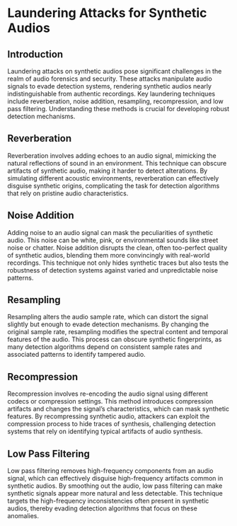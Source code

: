 # Laundering Attacks for Synthetic Audios

## Introduction

Laundering attacks on synthetic audios pose significant challenges in the realm of audio forensics and security. These attacks manipulate audio signals to evade detection systems, rendering synthetic audios nearly indistinguishable from authentic recordings. Key laundering techniques include reverberation, noise addition, resampling, recompression, and low pass filtering. Understanding these methods is crucial for developing robust detection mechanisms.

## Reverberation

Reverberation involves adding echoes to an audio signal, mimicking the natural reflections of sound in an environment. This technique can obscure artifacts of synthetic audio, making it harder to detect alterations. By simulating different acoustic environments, reverberation can effectively disguise synthetic origins, complicating the task for detection algorithms that rely on pristine audio characteristics.

## Noise Addition

Adding noise to an audio signal can mask the peculiarities of synthetic audio. This noise can be white, pink, or environmental sounds like street noise or chatter. Noise addition disrupts the clean, often too-perfect quality of synthetic audios, blending them more convincingly with real-world recordings. This technique not only hides synthetic traces but also tests the robustness of detection systems against varied and unpredictable noise patterns.

## Resampling

Resampling alters the audio sample rate, which can distort the signal slightly but enough to evade detection mechanisms. By changing the original sample rate, resampling modifies the spectral content and temporal features of the audio. This process can obscure synthetic fingerprints, as many detection algorithms depend on consistent sample rates and associated patterns to identify tampered audio.

## Recompression

Recompression involves re-encoding the audio signal using different codecs or compression settings. This method introduces compression artifacts and changes the signal’s characteristics, which can mask synthetic features. By recompressing synthetic audio, attackers can exploit the compression process to hide traces of synthesis, challenging detection systems that rely on identifying typical artifacts of audio synthesis.

## Low Pass Filtering

Low pass filtering removes high-frequency components from an audio signal, which can effectively disguise high-frequency artifacts common in synthetic audios. By smoothing out the audio, low pass filtering can make synthetic signals appear more natural and less detectable. This technique targets the high-frequency inconsistencies often present in synthetic audios, thereby evading detection algorithms that focus on these anomalies.
